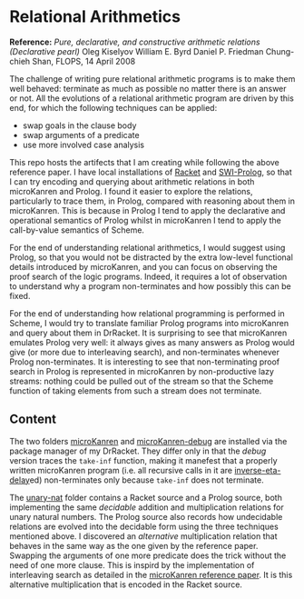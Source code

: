 # Relational Arithmetics

__Reference:__ _Pure, declarative, and constructive arithmetic relations (Declarative pearl)_ Oleg Kiselyov William E. Byrd Daniel P. Friedman Chung-chieh Shan, FLOPS, 14 April 2008

The challenge of writing pure relational arithmetic programs is to make them well behaved: terminate as much as possible no matter there is an answer or not. All the evolutions of a relational arithmetic program are driven by this end, for which the following techniques can be applied:

- swap goals in the clause body 
- swap arguments of a predicate
- use more involved case analysis

This repo hosts the artifects that I am creating while following the above reference paper. I have local installations of [Racket](https://racket-lang.org/) and [SWI-Prolog](https://www.swi-prolog.org/), so that I can try encoding and querying about arithmetic relations in both microKanren and Prolog. I found it easier to explore the relations, particularly to trace them, in Prolog, compared with reasoning about them in microKanren. This is because in Prolog I tend to apply the declarative and operational semantics of Prolog whilst in microKanren I tend to apply the call-by-value semantics of Scheme.

For the end of understanding relational arithmetics, I would suggest using Prolog, so that you would not be distracted by the extra low-level functional details introduced by microKanren, and you can focus on observing the proof search of the logic programs. Indeed, it requires a lot of observation to understand why a program non-terminates and how possibly this can be fixed.

For the end of understanding how relational programming is performed in Scheme, I would try to translate familiar Prolog programs into microKanren and query about them in DrRacket. It is surprising to see that microKanren emulates Prolog very well: it always gives as many answers as Prolog would give (or more due to interleaving search), and non-terminates whenever Prolog non-terminates. It is interesting to see that non-terminating proof search in Prolog is represented in microKanren by non-productive lazy streams: nothing could be pulled out of the stream so that the Scheme function of taking elements from such a stream does not terminate.  

## Content 

The two folders [microKanren](microKanren) and [microKanren-debug](microKanren-debug) are installed via the package manager of my DrRacket. They differ only in that the _debug_ version traces the `take-inf` function, making it manefest that a properly written microKanren program (i.e. all recursive calls in it are [inverse-eta-delay](https://github.com/YueLiPicasso/microKanren)ed) non-terminates only because `take-inf` does not terminate. 

The [unary-nat](unary-nat) folder contains a Racket source and a Prolog source, both implementing the same _decidable_ addition and multiplication relations for unary natural numbers. The Prolog source also records how undecidable relations are evolved into the decidable form using the three techniques mentioned above. I discovered an _alternative_ multiplication relation that behaves in the same way as the one given by the reference paper. Swapping the arguments of one more predicate does the trick without the need of one more clause. This is inspird by the implementation of interleaving search as detailed in the [microKanren reference paper](https://github.com/YueLiPicasso/microKanren). It is this alternative multiplication that is encoded in the Racket source.   
